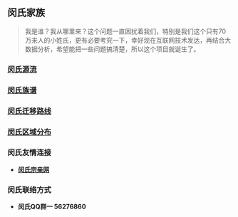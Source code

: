 ## 闵氏家族
> 我是谁？我从哪里来？这个问题一直困扰着我们，特别是我们这个只有70万来人的小姓氏，更有必要考究一下，幸好现在互联网技术发达，再结合大数据分析，希望能把一些问题搞清楚，所以这个项目就诞生了。


### [闵氏源流](https://github.com/minminmsn/clan-min/blob/master/%E9%97%B5%E6%B0%8F%E6%B5%81%E6%BA%90.md)


### [闵氏族谱](https://github.com/minminmsn/clan-min/blob/master/geneal/%E9%97%B5%E6%B0%8F%E6%97%8F%E8%B0%B1.md)


### [闵氏迁移路线](https://github.com/minminmsn/clan-min/blob/master/migrate/%E9%97%B5%E6%B0%8F%E8%BF%81%E7%A7%BB%E8%B7%AF%E7%BA%BF.md)


### [闵氏区域分布](https://github.com/minminmsn/clan-min/blob/master/area/%E9%97%B5%E6%B0%8F%E5%8C%BA%E5%9F%9F%E5%88%86%E5%B8%83.md)


### 闵氏友情连接
- **[闵氏宗亲网](http://www.minshizongqin.com/main.asp)**


### 闵氏联络方式
- **闵氏QQ群一 56276860**